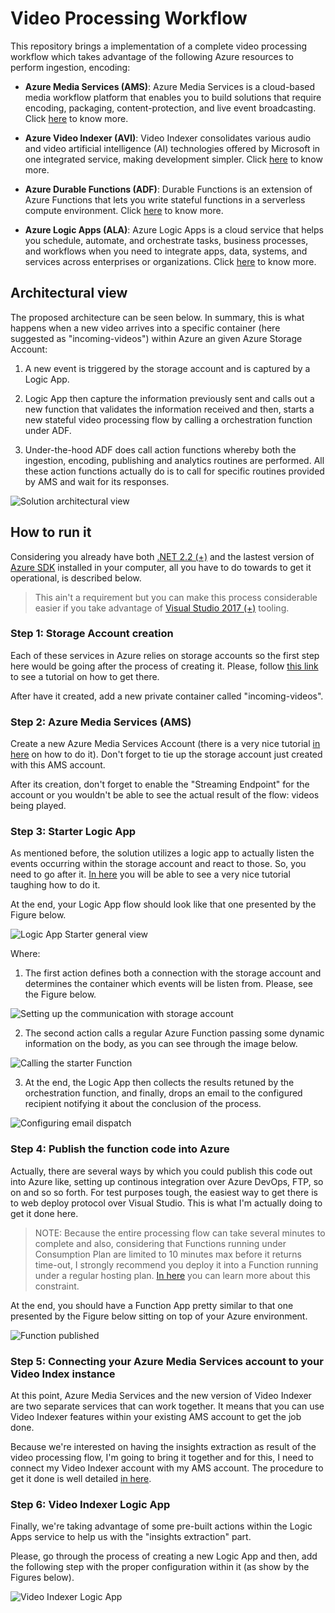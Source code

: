 # Video Processing Workflow

This repository brings a implementation of a complete video processing workflow which takes advantage of the following Azure resources to perform ingestion, encoding:

* **Azure Media Services (AMS)**: Azure Media Services is a cloud-based media workflow platform that enables you to build solutions that require encoding, packaging, content-protection, and live event broadcasting. Click [here](https://docs.microsoft.com/en-us/azure/media-services/) to know more.

* **Azure Video Indexer (AVI)**: Video Indexer consolidates various audio and video artificial intelligence (AI) technologies offered by Microsoft in one integrated service, making development simpler. Click [here](https://docs.microsoft.com/en-us/azure/media-services/video-indexer/video-indexer-use-apis) to know more. 

* **Azure Durable Functions (ADF)**: Durable Functions is an extension of Azure Functions that lets you write stateful functions in a serverless compute environment. Click [here](https://docs.microsoft.com/en-us/azure/azure-functions/durable/durable-functions-overview) to know more.

* **Azure Logic Apps (ALA)**: Azure Logic Apps is a cloud service that helps you schedule, automate, and orchestrate tasks, business processes, and workflows when you need to integrate apps, data, systems, and services across enterprises or organizations. Click [here](https://docs.microsoft.com/en-us/azure/logic-apps/logic-apps-overview) to know more.

## Architectural view

The proposed architecture can be seen below. In summary, this is what happens when a new video arrives into a specific container (here suggested as "incoming-videos") within Azure an given Azure Storage Account:

1. A new event is triggered by the storage account and is captured by a Logic App.

2. Logic App then capture the information previously sent and calls out a new function that validates the information received and then, starts a new stateful video processing flow by calling a orchestration function under ADF.

3. Under-the-hood ADF does call action functions whereby both the ingestion, encoding, publishing and analytics routines are performed. All these action functions actually do is to call for specific routines provided by AMS and wait for its responses.

![Solution architectural view](https://raw.githubusercontent.com/AzureForEducation/demo-videoprocessing/master/images/Video-Kroton-Arch.png)

## How to run it

Considering you already have both [.NET 2.2 (+)](https://dotnet.microsoft.com/download) and the lastest version of [Azure SDK](https://azure.microsoft.com/en-us/downloads/) installed in your computer, all you have to do towards to get it operational, is described below.

> This ain't a requirement but you can make this process considerable easier if you take advantage of [Visual Studio 2017 (+)](https://visualstudio.microsoft.com/) tooling.

### Step 1: Storage Account creation

Each of these services in Azure relies on storage accounts so the first step here would be going after the process of creating it. Please, follow [this link](https://docs.microsoft.com/en-us/azure/storage/common/storage-quickstart-create-account?tabs=azure-portal) to see a tutorial on how to get there.

After have it created, add a new private container called "incoming-videos".

### Step 2: Azure Media Services (AMS)

Create a new Azure Media Services Account (there is a very nice tutorial [in here](https://docs.microsoft.com/en-us/azure/media-services/previous/media-services-portal-create-account) on how to do it). Don't forget to tie up the storage account just created with this AMS account.

After its creation, don't forget to enable the "Streaming Endpoint" for the account or you wouldn't be able to see the actual result of the flow: videos being played.

### Step 3: Starter Logic App

As mentioned before, the solution utilizes a logic app to actually listen the events occurring within the storage account and react to those. So, you need to go after it. [In here](https://docs.microsoft.com/en-us/azure/logic-apps/quickstart-create-first-logic-app-workflow) you will be able to see a very nice tutorial taughing how to do it.

At the end, your Logic App flow should look like that one presented by the Figure below.

![Logic App Starter general view](https://raw.githubusercontent.com/AzureForEducation/demo-videoprocessing/master/images/logicapp-starter-view.PNG)

Where:

1. The first action defines both a connection with the storage account and determines the container which events will be listen from. Please, see the Figure below.

![Setting up the communication with storage account](https://raw.githubusercontent.com/AzureForEducation/demo-videoprocessing/master/images/logicapp-starter-block1.PNG)

2. The second action calls a regular Azure Function passing some dynamic information on the body, as you can see through the image below.

![Calling the starter Function](https://raw.githubusercontent.com/AzureForEducation/demo-videoprocessing/master/images/logicapp-starter-block2.PNG)

3. At the end, the Logic App then collects the results retuned by the orchestration function, and finally, drops an email to the configured recipient notifying it about the conclusion of the process.

![Configuring email dispatch](https://raw.githubusercontent.com/AzureForEducation/demo-videoprocessing/master/images/logicapp-starter-block3.PNG)

### Step 4: Publish the function code into Azure

Actually, there are several ways by which you could publish this code out into Azure like, setting up continous integration over Azure DevOps, FTP, so on and so so forth. For test purposes tough, the easiest way to get there is to web deploy protocol over Visual Studio. This is what I'm actually doing to get it done here.

> NOTE: Because the entire processing flow can take several minutes to complete and also, considering that Functions running under Consumption Plan are limited to 10 minutes max before it returns time-out, I strongly recommend you deploy it into a Function running under a regular hosting plan. [In here](https://docs.microsoft.com/en-us/azure/azure-functions/functions-scale) you can learn more about this constraint.

At the end, you should have a Function App pretty similar to that one presented by the Figure below sitting on top of your Azure environment.

![Function published](https://raw.githubusercontent.com/AzureForEducation/demo-videoprocessing/master/images/function-publish.PNG)

### Step 5: Connecting your Azure Media Services account to your Video Index instance

At this point, Azure Media Services and the new version of Video Indexer are two separate services that can work together. It means that you can use Video Indexer features within your existing AMS account to get the job done.

Because we're interested on having the insights extraction as result of the video processing flow, I'm going to bring it together and for this, I need to connect my Video Indexer account with my AMS account. The procedure to get it done is well detailed [in here](https://docs.microsoft.com/en-us/azure/media-services/video-indexer/connect-to-azure).

### Step 6: Video Indexer Logic App

Finally, we're taking advantage of some pre-built actions within the Logic Apps service to help us with the "insights extraction" part. 

Please, go through the process of creating a new Logic App and then, add the following step with the proper configuration within it (as show by the Figures below).

![Video Indexer Logic App]()